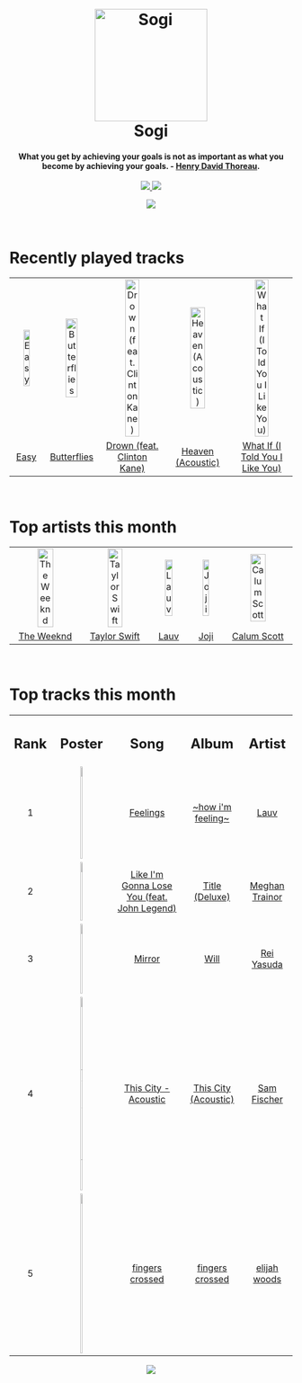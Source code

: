 <h1 align='center'>
  <br>
  <a href='https://www.youtube.com/watch?v=dQw4w9WgXcQ'><img src='https://i.ibb.co/XYSwTqV/kaguya-modified.png' alt='Sogi' width='200'></a>
  <br>
  Sogi
  <br>
</h1>

<h4 align='center'>What you get by achieving your goals is not as important as what you become by achieving your goals. - <a href='https://duckduckgo.com/?q=Henry+David+Thoreau' target='_blank'>Henry David Thoreau</a>.</h4>

<p align='center'>
  <a href='https://discord.gg/96EA7ENfV9'>
    <img src='https://img.shields.io/discord/775232281954353183?color=blue&label=Discord'>
  </a>
  <a href='https://sxoxgxi.pythonanywhere.com/'><img src='https://img.shields.io/website?down_color=red&down_message=offline&label=Blog&up_color=light%20green&up_message=online&url=https%3A%2F%2Fsxoxgxi.pythonanywhere.com'></a>
</p>
<p status, align='center'>
  <a href='https://open.spotify.com/user/317777c47jvjnq6zzzwbijw6gbmi'>
    <img src='https://img.shields.io/badge/Playing-Before You-&?style=social&logo=spotify'>
  </a>
</p status>
<!------ RECENTLY PLAYED ------>

<p recentlyplayed, float='left'>
  <br>
  <h1>Recently played tracks</h1>
  <p></p>
  <table style='width:100%'>
    <tr align='center'>
      <td><img class='artists' src='https://i.scdn.co/image/ab67616d0000b2735f53c0dbe5190a0af0fa28f3' alt='Easy' style='width:50%'>
      </td>
      <td><img class='artists' src='https://i.scdn.co/image/ab67616d0000b273926034731cc1c6402644d143' alt='Butterflies' style='width:50%'>
      </td>
      <td><img class='artists' src='https://i.scdn.co/image/ab67616d0000b273b154bc645350b122934566e4' alt='Drown (feat. Clinton Kane)' style='width:50%'>
      </td>
      <td><img class='artists' src='https://i.scdn.co/image/ab67616d0000b273f37b9facae48d5a97a166430' alt='Heaven (Acoustic)' style='width:50%'>
      </td>
      <td><img class='artists' src='https://i.scdn.co/image/ab67616d0000b273651c4282aac6b8c408746037' alt='What If (I Told You I Like You)' style='width:50%'>
      </td>
    </tr>
    <tr align='center'>
      <td>
      <a href='https://open.spotify.com/track/7DoNtK2gVFRwJh0hkHe5wQ'>Easy</a>
      </td>
      <td>
      <a href='https://open.spotify.com/track/1e8OoeGOa2VbOqrBhYDliJ'>Butterflies</a>
      </td>
      <td>
      <a href='https://open.spotify.com/track/4RVtBlHFKj51Ipvpfv5ER4'>Drown (feat. Clinton Kane)</a>
      </td>
      <td>
      <a href='https://open.spotify.com/track/0B4MTjEdRDso17Oy9iugE7'>Heaven (Acoustic)</a>
      </td>
      <td>
      <a href='https://open.spotify.com/track/4v7DgEMw6EvYyuQ4eWFD9l'>What If (I Told You I Like You)</a>
      </td>
    </tr>
  </table>
</p recentlyplayed>
<!------ .RECENTLY PLAYED ------>
<!------ TOP ARTISTS ------>

<p topartists, float='left'>
  <br>
  <h1>Top artists this month</h1>
  <p></p>
  <table style='width:100%'>
    <tr align='center'>
      <td><img class='artists' src='https://i.scdn.co/image/ab6761610000e5ebb5f9e28219c169fd4b9e8379' alt='The Weeknd' style='width:50%'>
      </td>
      <td><img class='artists' src='https://i.scdn.co/image/ab6761610000e5eb5a00969a4698c3132a15fbb0' alt='Taylor Swift' style='width:50%'>
      </td>
      <td><img class='artists' src='https://i.scdn.co/image/ab6761610000e5eb5af53f295e6c42529fbd0873' alt='Lauv' style='width:50%'>
      </td>
      <td><img class='artists' src='https://i.scdn.co/image/ab6761610000e5eb4111c95b5f430c3265c7304b' alt='Joji' style='width:50%'>
      </td>
      <td><img class='artists' src='https://i.scdn.co/image/ab6761610000e5eba876cce57ccb11531390ed5f' alt='Calum Scott' style='width:50%'>
      </td>
    </tr>
    <tr align='center'>
      <td>
      <a href='https://open.spotify.com/artist/1Xyo4u8uXC1ZmMpatF05PJ'>The Weeknd</a>
      </td>
      <td>
      <a href='https://open.spotify.com/artist/06HL4z0CvFAxyc27GXpf02'>Taylor Swift</a>
      </td>
      <td>
      <a href='https://open.spotify.com/artist/5JZ7CnR6gTvEMKX4g70Amv'>Lauv</a>
      </td>
      <td>
      <a href='https://open.spotify.com/artist/3MZsBdqDrRTJihTHQrO6Dq'>Joji</a>
      </td>
      <td>
      <a href='https://open.spotify.com/artist/6ydoSd3N2mwgwBHtF6K7eX'>Calum Scott</a>
      </td>
    </tr>
  </table>
</p topartists>
<!------ .TOP ARTISTS ------>

<!------ TOP SONGS ------>

<p topsongs, float='left' >
  <br>
  <h1>Top tracks this month</h1>
  <p></p>
  <table style='width:100%'>
    <tr align='center'>
      <td>
      <h2>Rank</h2>
      </td>
      <td>
      <h2>Poster</h2>
      </td>
      <td>
      <h2>Song</h2>
      </td>
      <td>
      <h2>Album</h2>
      </td>
      <td>
      <h2>Artist</h2>
      </td>
    </tr>
    <tr align='center'>
      <td>
      1
      </td>
      <td><img class='artists' src='https://i.scdn.co/image/ab67616d0000b2732c0e1e9e1fd1e7b132da1606' alt='Feelings' style='width:10%'>
      </td>
      <td>
      <a href='https://open.spotify.com/track/6r3duEAfFTH83DuoywkG20'>Feelings</a>
      </td>
      <td>
      <a href='https://open.spotify.com/album/3ZuE680xhR1A4bCFGvL8mi'>~how i'm feeling~</a>
      </td>
      <td>
      <a href='https://open.spotify.com/artist/5JZ7CnR6gTvEMKX4g70Amv'>Lauv</a>
      </td>
    </tr>
    <tr align='center'>
      <td>
      2
      </td>
      <td><img class='artists' src='https://i.scdn.co/image/ab67616d0000b2733b11178cccd78ec77fc12dbc' alt='Like I'm Gonna Lose You (feat. John Legend)' style='width:10%'>
      </td>
      <td>
      <a href='https://open.spotify.com/track/2YlZnw2ikdb837oKMKjBkW'>Like I'm Gonna Lose You (feat. John Legend)</a>
      </td>
      <td>
      <a href='https://open.spotify.com/album/5W98Ab4VvQEuFEE4TIe5fE'>Title (Deluxe)</a>
      </td>
      <td>
      <a href='https://open.spotify.com/artist/6JL8zeS1NmiOftqZTRgdTz'>Meghan Trainor</a>
      </td>
    </tr>
    <tr align='center'>
      <td>
      3
      </td>
      <td><img class='artists' src='https://i.scdn.co/image/ab67616d0000b27351ff87ca0816816aff45edd6' alt='Mirror' style='width:10%'>
      </td>
      <td>
      <a href='https://open.spotify.com/track/5a3Q6vyaCNMtpQ5a1wnofp'>Mirror</a>
      </td>
      <td>
      <a href='https://open.spotify.com/album/1iAPmpj1xtcFvTgmsnJKNd'>Will</a>
      </td>
      <td>
      <a href='https://open.spotify.com/artist/1diX6i4LgUKR9qMRrAeGLi'>Rei Yasuda</a>
      </td>
    </tr>
    <tr align='center'>
      <td>
      4
      </td>
      <td><img class='artists' src='https://i.scdn.co/image/ab67616d0000b2734420ee3826d454daee3f960e' alt='This City - Acoustic' style='width:10%'>
      </td>
      <td>
      <a href='https://open.spotify.com/track/6ia9TgcqUz4IaGRoKXW0oF'>This City - Acoustic</a>
      </td>
      <td>
      <a href='https://open.spotify.com/album/7I1apkSOmeAPBcbShwxlUx'>This City (Acoustic)</a>
      </td>
      <td>
      <a href='https://open.spotify.com/artist/6L1XC7NrmgWRlwAeLJvVtA'>Sam Fischer</a>
      </td>
    </tr>
    <tr align='center'>
      <td>
      5
      </td>
      <td><img class='artists' src='https://i.scdn.co/image/ab67616d0000b273fa8347d023a30f66544e93f0' alt='fingers crossed' style='width:10%'>
      </td>
      <td>
      <a href='https://open.spotify.com/track/7jb91qnNv2R1XdrICW4A0y'>fingers crossed</a>
      </td>
      <td>
      <a href='https://open.spotify.com/album/1AOdjdSeO5rdnZHCIZTvIg'>fingers crossed</a>
      </td>
      <td>
      <a href='https://open.spotify.com/artist/3IR6DvP0x2a6oUSist9UMu'>elijah woods</a>
      </td>
    </tr>
  </table>
</p topsongs>
<!------ .TOP SONGS ------>
<p align='center'>
  <img src='https://profile-counter.glitch.me/sxoxgxi/count.svg'>
</p>
